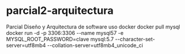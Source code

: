 # parcial2-arquitectura
Parcial Diseño y Arquitectura de software
uso docker docker pull mysql
docker run -d -p 3306:3306 --name mysql57 -e MYSQL_ROOT_PASSWORD=clave mysql:5.7 --character-set-server=utf8mb4 --collation-server=utf8mb4_unicode_ci
